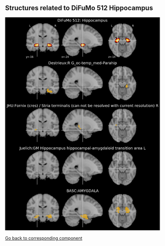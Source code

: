 


## Structures related to DiFuMo 512 Hippocampus

![83](83.jpg "Structures related to DiFuMo 512 Hippocampus")

[Go back to corresponding component](https://parietal-inria.github.io/DiFuMo/512/html/83.html)